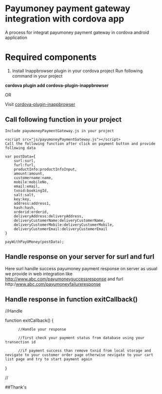 # Payumoney payment gateway integration with cordova app

A process for integrat payumoney payment gateway in cordova android application
# Required components
1) Install Inappbrowser plugin in your cordova project
Run following command in your project

**cordova plugin add cordova-plugin-inappbrowser**

OR 

Visit [cordova-plugin-inappbrowser](https://cordova.apache.org/docs/en/latest/reference/cordova-plugin-inappbrowser/)

## Call following function in your project
    Include payumoneyPaymentGateway.js in your project
    
    <script src="js/payumoneyPaymentGateway.js"></script>
    Call the following function after click on payment button and provide following data
    
    var postData={
        surl:surl,
        furl:furl,
        productInfo:productInfoInput,
        amount:amount,
        customername:name,
        mobile:mobileNo,
        email:email,
        txnid:bookingId,
        salt:salt,
        key:key,
        address:address1,
        hash:hash,
        orderid:orderid,
        deliveryAddress:deliveryAddress,
        deliveryCustomerName:deliveryCustomerName,
        deliveryCustomerMobile:deliveryCustomerMobile,
        deliveryCustomerEmail:deliveryCustomerEmail
    }
    
    payWithPayUMoney(postData);
    



## Handle response on your server for surl and furl
Here surl handle success payumoney payment response on server as usual we provide in web integration
like http://www.abc.com/payumoneysuccessresponse and furl http:/www.abc.com/payumoneyfailureresponse

## Handle response in function exitCallback()

//Handle

function exitCallback() {

          //Handle your response 
          
          //first check your payment status from database using your transection id
          
          //if payment success than remove txnid from local storage and nevigate to your customer order page otherwise nevigate to your cart list page and try to start payment again
          
}

//



##Thank's
